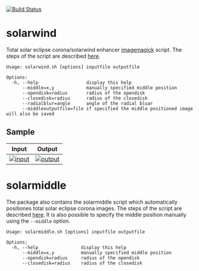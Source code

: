 [![Build Status](https://travis-ci.org/asalamon74/solarwind.svg?branch=master)](https://travis-ci.org/asalamon74/solarwind)

# solarwind
Total solar eclipse corona/solarwind enhancer [imagemagick](http://www.imagemagick.org) script. The steps of the script are described [here](solarwind_tutorial.md).

```
Usage: solarwind.sh [options] inputfile outputfile

Options:
  -h, --help                  display this help
      --middle=x,y            manually specified middle position
      --opendisk=radius       radius of the opendisk
      --closedisk=radius      radius of the closedisk
      --radialblur=angle      angle of the radial bluar
      --middleoutputfile=file if specified the middle positioned image will also be saved
```

## Sample

|Input|Output|
|-----|------|
|[![input](../gh-pages/sample_input_300.jpg)](../gh-pages/sample_input_1000.jpg)|[![output](../gh-pages/sample_output_300.jpg)](../gh-pages/sample_output_1000.jpg)|

# solarmiddle

The package also contains the solarmiddle script which automatically positiones total solar eclipse corona images. The steps of the script are described [here](solarmiddle_tutorial.md).
It is also possible to specify the middle position manually using the `--middle` option.

```
Usage: solarmiddle.sh [options] inputfile outputfile

Options:
  -h, --help                display this help
      --middle=x,y          manually specified middle position
      --opendisk=radius     radius of the opendisk
      --closedisk=radius    radius of the closedisk
```
